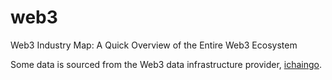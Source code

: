 # web3
Web3 Industry Map: A Quick Overview of the Entire Web3 Ecosystem

Some data is sourced from the Web3 data infrastructure provider, [ichaingo](https://www.ichaingo.com/?utm_source=media&utm_medium=github).
